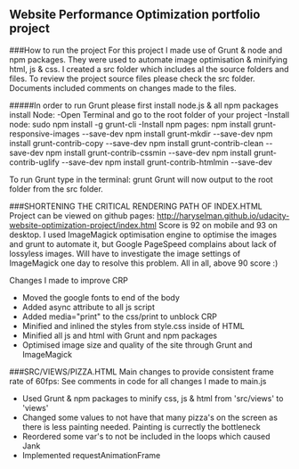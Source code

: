 ## Website Performance Optimization portfolio project

###How to run the project
For this project I made use of Grunt & node and npm packages. They were used to automate image optimisation & minifying html, js & css.
I created a src folder which includes al the source folders and files. To review the project source files please check the src folder. Documents included comments on changes made to the files.

#####In order to run Grunt please first install node.js & all npm packages
install Node:
-Open Terminal and go to the root folder of your project
-Install node: sudo npm install -g grunt-cli
-Install npm pages:
 npm install grunt-responsive-images --save-dev
 npm install grunt-mkdir --save-dev
 npm install grunt-contrib-copy --save-dev
 npm install grunt-contrib-clean --save-dev
 npm install grunt-contrib-cssmin --save-dev
 npm install grunt-contrib-uglify --save-dev
 npm install grunt-contrib-htmlmin --save-dev
 
To run Grunt type in the terminal: grunt
Grunt will now output to the root folder from the src folder.

###SHORTENING THE CRITICAL RENDERING PATH OF INDEX.HTML
Project can be viewed on github pages: http://haryselman.github.io/udacity-website-optimization-project/index.html
Score is 92 on mobile and 93 on desktop. I used ImageMagick optimisation engine to optimise the images and grunt to automate it, but Google PageSpeed complains about lack of lossyless images.
Will have to investigate the image settings of ImageMagick one day to resolve this problem. All in all, above 90 score :)

Changes I made to improve CRP

- Moved the google fonts to end of the body
- Added async attribute to all js script
- Added media="print" to the css/print to unblock CRP
- Minified and inlined the styles from style.css inside of HTML
- Minified all js and html with Grunt and npm packages
- Optimised image size and quality of the site through Grunt and ImageMagick
	
###SRC/VIEWS/PIZZA.HTML
Main changes to provide consistent frame rate of 60fps:
See comments in code for all changes I made to main.js

- Used Grunt & npm packages to minify css, js & html from 'src/views' to 'views'
- Changed some values to not have that many pizza's on the screen as there is less painting needed. Painting is currectly the bottleneck
- Reordered some var's to not be included in the loops which caused Jank
- Implemented requestAnimationFrame